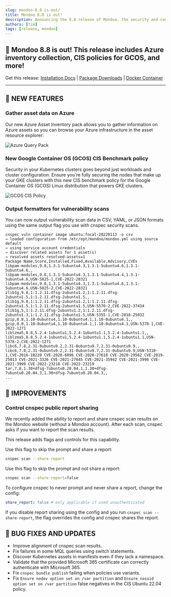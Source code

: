 ```yaml
---
slug: mondoo-8.8-is-out/
title: Mondoo 8.8 is out!
description: Announcing the 8.8 release of Mondoo, the security and compliance platform that prioritizes risks that matter most in your infrastructure.
authors: [tim]
tags: [release, mondoo]
---
```


## 🥳 Mondoo 8.8 is out! This release includes Azure inventory collection, CIS policies for GCOS, and more!

Get this release: [Installation Docs](/cnspec/) | [Package Downloads](https://releases.mondoo.com/cnspec/) | [Docker Container](https://hub.docker.com/r/mondoo/cnspec)

---

## 🎉 NEW FEATURES

### Gather asset data on Azure

Our new Azure Asset Inventory pack allows you to gather information on Azure assets so you can browse your Azure infrastructure in the asset resource explorer:

![Azure Query Pack](/img/releases/2023-05-02-mondoo-8.8-is-out/azure.png)

### New Google Container OS (GCOS) CIS Benchmark policy

Security in your Kubernetes clusters goes beyond just workloads and cluster configuration. Ensure you're fully securing the nodes that make up your GKE clusters with this new CIS benchmark policy for the Google Container OS (GCOS) Linux distribution that powers GKE clusters.

![GCOS CIS Policy](/img/releases/2023-05-02-mondoo-8.8-is-out/gcos.png)

### Output formatters for vulnerability scans

You can now output vulnerability scan data in CSV, YAML, or JSON formats using the same output flag you use with cnspec security scans.

```text
cnspec vuln container image ubuntu:focal-20220113 -o csv
→ loaded configuration from /etc/opt/mondoo/mondoo.yml using source default
→ using service account credentials
→ discover related assets for 1 asset(s)
→ resolved assets resolved-assets=1
Package Name,Score,Installed,Fixed,Available,Advisory,CVEs
libpam-modules,9.8,1.3.1-5ubuntu4.3,1.3.1-5ubuntu4.6,1.3.1-5ubuntu4.6,,
libpam-modules,9.8,1.3.1-5ubuntu4.3,1.3.1-5ubuntu4.4,1.3.1-5ubuntu4.6,USN-5825-1,CVE-2022-28321
libpam-modules,9.8,1.3.1-5ubuntu4.3,1.3.1-5ubuntu4.6,1.3.1-5ubuntu4.6,USN-5825-2,CVE-2022-28321
zlib1g,9.8,1:1.2.11.dfsg-2ubuntu1.2,1:1.2.11.dfsg-2ubuntu1.5,1:1.2.11.dfsg-2ubuntu1.5,,
zlib1g,9.8,1:1.2.11.dfsg-2ubuntu1.2,1:1.2.11.dfsg-2ubuntu1.5,1:1.2.11.dfsg-2ubuntu1.5,USN-5570-2,CVE-2022-37434
zlib1g,5,1:1.2.11.dfsg-2ubuntu1.2,1:1.2.11.dfsg-2ubuntu1.3,1:1.2.11.dfsg-2ubuntu1.5,USN-5355-1,CVE-2018-25032
gzip,8.8,1.10-0ubuntu4,1.10-0ubuntu4.1,1.10-0ubuntu4.1,,
gzip,8.8,1.10-0ubuntu4,1.10-0ubuntu4.1,1.10-0ubuntu4.1,USN-5378-1,CVE-2022-1271
liblzma5,8.8,5.2.4-1ubuntu1,5.2.4-1ubuntu1.1,5.2.4-1ubuntu1.1,,
liblzma5,8.8,5.2.4-1ubuntu1,5.2.4-1ubuntu1.1,5.2.4-1ubuntu1.1,USN-5378-2,CVE-2022-1271
libc6,7.8,2.31-0ubuntu9.2,2.31-0ubuntu9.7,2.31-0ubuntu9.9,,
libc6,7.8,2.31-0ubuntu9.2,2.31-0ubuntu9.7,2.31-0ubuntu9.9,USN-5310-1,CVE-2016-10228 CVE-2020-6096 CVE-2020-27618 CVE-2020-29562 CVE-2019-25013 CVE-2021-3326 CVE-2021-27645 CVE-2021-35942 CVE-2021-3998 CVE-2021-3999 CVE-2022-23218 CVE-2022-23219
tar,7.8,1.30+dfsg-7ubuntu0.20.04.1,1.30+dfsg-7ubuntu0.20.04.3,1.30+dfsg-7ubuntu0.20.04.3,,
...
```

## 🧹 IMPROVEMENTS

### Control cnspec public report sharing

We recently added the ability to report and share cnspec scan results on the Mondoo website (without a Mondoo account). After each scan, cnspec asks if you want to report the scan results.

This release adds flags and controls for this capability.

Use this flag to skip the prompt and share a report:

```bash
cnspec scan --share-report
```

Use this flag to skip the prompt and not share a report:

```bash
cnspec scan --share-report=false
```

To configure cnspec to never prompt and never share a report, change the config:

```yaml
share_report: false # only applicable if used unauthenticated
```

If you disable report sharing using the config and you run `cnspec scan --share-report`, the flag overrides the config and cnspec shares the report.

## 🐛 BUG FIXES AND UPDATES

- Improve alignment of cnspec scan results.
- Fix failures in some MQL queries using switch statements.
- Discover Kubernetes assets in manifests even if they lack a namespace.
- Validate that the provided Microsoft 365 certificate can correctly authenticate with Microsoft 365.
- Fix `cnspec bundle publish` failing when policies use variants.
- Fix `Ensure nodev option set on /var partition` and `Ensure nosuid option set on /var partition` false negatives in the CIS Ubuntu 22.04 policy.
